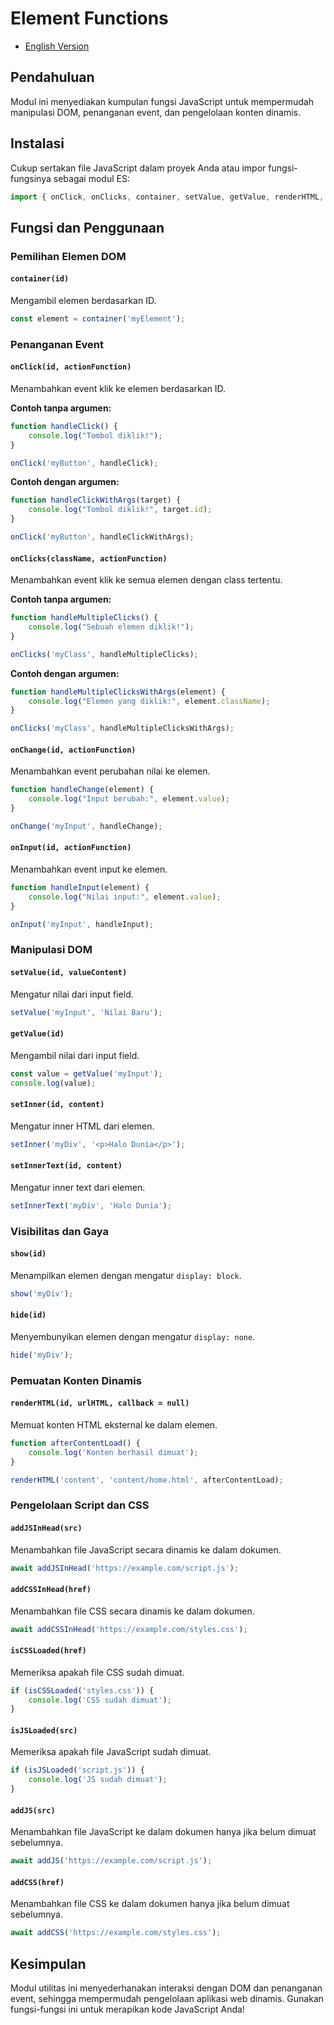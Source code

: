 # Element Functions

* [English Version](./element-en.md)

## Pendahuluan

Modul ini menyediakan kumpulan fungsi JavaScript untuk mempermudah manipulasi DOM, penanganan event, dan pengelolaan konten dinamis.

## Instalasi

Cukup sertakan file JavaScript dalam proyek Anda atau impor fungsi-fungsinya sebagai modul ES:

```javascript
import { onClick, onClicks, container, setValue, getValue, renderHTML, addJS, addCSS } from 'https://cdn.jsdelivr.net/gh/jscroot/lib@0.2.4/element.js';
```

## Fungsi dan Penggunaan

### Pemilihan Elemen DOM

#### `container(id)`

Mengambil elemen berdasarkan ID.

```javascript
const element = container('myElement');
```

### Penanganan Event

#### `onClick(id, actionFunction)`

Menambahkan event klik ke elemen berdasarkan ID.

**Contoh tanpa argumen:**

```javascript
function handleClick() {
    console.log("Tombol diklik!");
}

onClick('myButton', handleClick);
```

**Contoh dengan argumen:**

```javascript
function handleClickWithArgs(target) {
    console.log("Tombol diklik!", target.id);
}

onClick('myButton', handleClickWithArgs);
```

#### `onClicks(className, actionFunction)`

Menambahkan event klik ke semua elemen dengan class tertentu.

**Contoh tanpa argumen:**

```javascript
function handleMultipleClicks() {
    console.log("Sebuah elemen diklik!");
}

onClicks('myClass', handleMultipleClicks);
```

**Contoh dengan argumen:**

```javascript
function handleMultipleClicksWithArgs(element) {
    console.log("Elemen yang diklik:", element.className);
}

onClicks('myClass', handleMultipleClicksWithArgs);
```

#### `onChange(id, actionFunction)`

Menambahkan event perubahan nilai ke elemen.

```javascript
function handleChange(element) {
    console.log("Input berubah:", element.value);
}

onChange('myInput', handleChange);
```

#### `onInput(id, actionFunction)`

Menambahkan event input ke elemen.

```javascript
function handleInput(element) {
    console.log("Nilai input:", element.value);
}

onInput('myInput', handleInput);
```

### Manipulasi DOM

#### `setValue(id, valueContent)`

Mengatur nilai dari input field.

```javascript
setValue('myInput', 'Nilai Baru');
```

#### `getValue(id)`

Mengambil nilai dari input field.

```javascript
const value = getValue('myInput');
console.log(value);
```

#### `setInner(id, content)`

Mengatur inner HTML dari elemen.

```javascript
setInner('myDiv', '<p>Halo Dunia</p>');
```

#### `setInnerText(id, content)`

Mengatur inner text dari elemen.

```javascript
setInnerText('myDiv', 'Halo Dunia');
```

### Visibilitas dan Gaya

#### `show(id)`

Menampilkan elemen dengan mengatur `display: block`.

```javascript
show('myDiv');
```

#### `hide(id)`

Menyembunyikan elemen dengan mengatur `display: none`.

```javascript
hide('myDiv');
```

### Pemuatan Konten Dinamis

#### `renderHTML(id, urlHTML, callback = null)`

Memuat konten HTML eksternal ke dalam elemen.

```javascript
function afterContentLoad() {
    console.log('Konten berhasil dimuat');
}

renderHTML('content', 'content/home.html', afterContentLoad);
```

### Pengelolaan Script dan CSS

#### `addJSInHead(src)`

Menambahkan file JavaScript secara dinamis ke dalam dokumen.

```javascript
await addJSInHead('https://example.com/script.js');
```

#### `addCSSInHead(href)`

Menambahkan file CSS secara dinamis ke dalam dokumen.

```javascript
await addCSSInHead('https://example.com/styles.css');
```

#### `isCSSLoaded(href)`

Memeriksa apakah file CSS sudah dimuat.

```javascript
if (isCSSLoaded('styles.css')) {
    console.log('CSS sudah dimuat');
}
```

#### `isJSLoaded(src)`

Memeriksa apakah file JavaScript sudah dimuat.

```javascript
if (isJSLoaded('script.js')) {
    console.log('JS sudah dimuat');
}
```

#### `addJS(src)`

Menambahkan file JavaScript ke dalam dokumen hanya jika belum dimuat sebelumnya.

```javascript
await addJS('https://example.com/script.js');
```

#### `addCSS(href)`

Menambahkan file CSS ke dalam dokumen hanya jika belum dimuat sebelumnya.

```javascript
await addCSS('https://example.com/styles.css');
```

## Kesimpulan

Modul utilitas ini menyederhanakan interaksi dengan DOM dan penanganan event, sehingga mempermudah pengelolaan aplikasi web dinamis. Gunakan fungsi-fungsi ini untuk merapikan kode JavaScript Anda!

